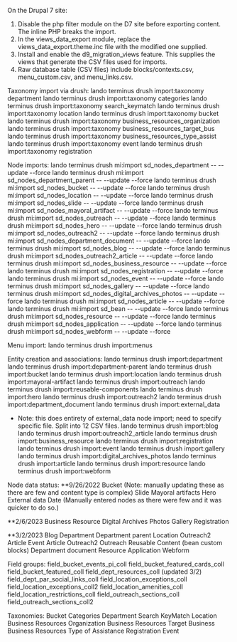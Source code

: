 On the Drupal 7 site:
1. Disable the php filter module on the D7 site before exporting content. The inline PHP breaks the import.
2. In the views_data_export module, replace the views_data_export.theme.inc file with the modified one supplied.
3. Install and enable the d9_migration_views feature.  This supplies the views that generate the CSV files used for imports.
4. Raw database table (CSV files) include blocks/contexts.csv, menu_custom.csv, and menu_links.csv.

Taxonomy import via drush:
lando terminus drush import:taxonomy department
lando terminus drush import:taxonomy categories
lando terminus drush import:taxonomy search_keymatch
lando terminus drush import:taxonomy location
lando terminus drush import:taxonomy bucket
lando terminus drush import:taxonomy business_resources_organization
lando terminus drush import:taxonomy business_resources_target_bus
lando terminus drush import:taxonomy business_resources_type_assist
lando terminus drush import:taxonomy event
lando terminus drush import:taxonomy registration

Node imports:
lando terminus drush mi:import sd_nodes_department -- --update --force
lando terminus drush mi:import sd_nodes_department_parent -- --update --force
lando terminus drush mi:import sd_nodes_bucket -- --update --force
lando terminus drush mi:import sd_nodes_location -- --update --force
lando terminus drush mi:import sd_nodes_slide -- --update --force
lando terminus drush mi:import sd_nodes_mayoral_artifact -- --update --force
lando terminus drush mi:import sd_nodes_outreach -- --update --force
lando terminus drush mi:import sd_nodes_hero -- --update --force
lando terminus drush mi:import sd_nodes_outreach2 -- --update --force
lando terminus drush mi:import sd_nodes_department_document -- --update --force
lando terminus drush mi:import sd_nodes_blog -- --update --force
lando terminus drush mi:import sd_nodes_outreach2_article -- --update --force
lando terminus drush mi:import sd_nodes_business_resource -- --update --force
lando terminus drush mi:import sd_nodes_registration -- --update --force
lando terminus drush mi:import sd_nodes_event -- --update --force
lando terminus drush mi:import sd_nodes_gallery -- --update --force
lando terminus drush mi:import sd_nodes_digital_archives_photos -- --update --force
lando terminus drush mi:import sd_nodes_article -- --update --force
lando terminus drush mi:import sd_bean -- --update --force
lando terminus drush mi:import sd_nodes_resource -- --update --force
lando terminus drush mi:import sd_nodes_application -- --update --force
lando terminus drush mi:import sd_nodes_webform -- --update --force

Menu import:
lando terminus drush import:menus

Entity creation and associations:
lando terminus drush import:department
lando terminus drush import:department-parent
lando terminus drush import:bucket
lando terminus drush import:location
lando terminus drush import:mayoral-artifact
lando terminus drush import:outreach
lando terminus drush import:reusable-components
lando terminus drush import:hero
lando terminus drush import:outreach2
lando terminus drush import:department_document
lando terminus drush import:external_data 
  * Note: this does entirety of external_data node import; need to specify specific file.  Split into 12 CSV files.
lando terminus drush import:blog
lando terminus drush import:outreach2_article
lando terminus drush import:business_resource
lando terminus drush import:registration
lando terminus drush import:event
lando terminus drush import:gallery
lando terminus drush import:digital_archives_photos 
lando terminus drush import:article
lando terminus drush import:resource 
lando terminus drush import:webform

Node data status:
**9/26/2022
Bucket (Note: manually updating these as there are few and content type is complex)
Slide
Mayoral artifacts
Hero
External data
Date (Manually entered nodes as there were few and it was quicker to do so.)

**2/6/2023
Business Resource
Digital Archives Photos
Gallery
Registration

**3/2/2023
Blog
Department
Department parent
Location
Outreach2 Article
Event
Article
Outreach2
Outreach
Reusable Content (bean custom blocks)
Department document
Resource
Application
Webform

Field groups:
field_bucket_events_pi_coll
field_bucket_featured_cards_coll
field_bucket_featured_coll
field_dept_resources_coll (updated 3/2)
field_dept_par_social_links_coll
field_location_exceptions_coll
field_location_exceptions_coll2
field_location_amenities_coll
field_location_restrictions_coll
field_outreach_sections_coll
field_outreach_sections_coll2

Taxonomies:
Bucket
Categories
Department
Search KeyMatch
Location
Business Resources Organization
Business Resources Target Business
Business Resources Type of Assistance
Registration
Event
